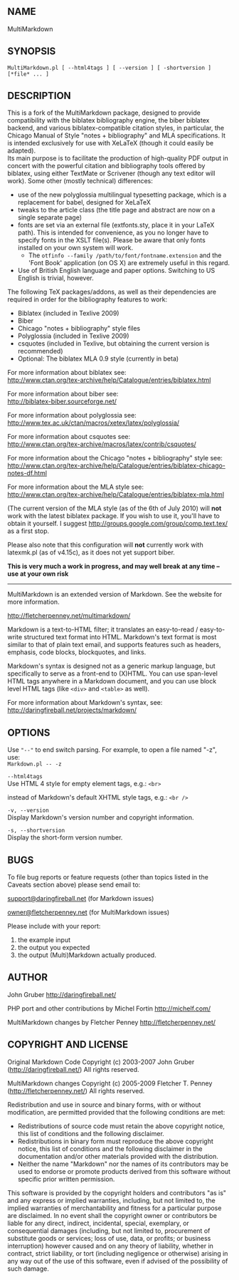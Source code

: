 ## NAME ##

MultiMarkdown

## SYNOPSIS ##
    
`MultiMarkdown.pl [ --html4tags ] [ --version ] [ -shortversion ] [*file* ... ]`  


## DESCRIPTION ##


This is a fork of the MultiMarkdown package, designed to provide compatibility
with the biblatex bibliography engine, the biber biblatex backend, and various
biblatex-compatible citation styles, in particular, the
Chicago Manual of Style "notes + bibliography" and MLA specifications.
It is intended exclusively for use with XeLaTeX (though it could easily be adapted).  
Its main purpose is to facilitate the production of high-quality PDF output in concert with the powerful citation and bibliography tools
offered by biblatex, using either TextMate or Scrivener (though any text editor will work).
Some other (mostly technical) differences:  

* use of the new polyglossia multilingual typesetting package, which is a replacement for babel, designed for XeLaTeX
* tweaks to the article class (the title page and abstract are now on a single separate page)
* fonts are set via an external file (extfonts.sty, place it in your LaTeX path). This is intended for convenience, as you no longer have to specify fonts in the XSLT file(s). Please be aware that only fonts installed on your own system will work. 
	* The `otfinfo --family /path/to/font/fontname.extension` and the 'Font Book' application (on OS X) are extremely useful in this regard.
* Use of British English language and paper options. Switching to US English is trivial, however.
	
The following TeX packages/addons, as well as their dependencies
are required in order for the bibliography features to work:
	
* Biblatex (included in Texlive 2009)
* Biber
* Chicago "notes + bibliography" style files
* Polyglossia (included in Texlive 2009)
* csquotes (included in Texlive, but obtaining the current version is recommended)
* Optional: The biblatex MLA 0.9 style (currently in beta)
	
	
For more information about biblatex see:  
<http://www.ctan.org/tex-archive/help/Catalogue/entries/biblatex.html>  
	
For more information about biber see:  
<http://biblatex-biber.sourceforge.net/>  

For more information about polyglossia see:  
<http://www.tex.ac.uk/ctan/macros/xetex/latex/polyglossia/>	  

For more information about csquotes see:  
<http://www.ctan.org/tex-archive/macros/latex/contrib/csquotes/>  

For more information about the Chicago "notes + bibliography" style see:  
<http://www.ctan.org/tex-archive/help/Catalogue/entries/biblatex-chicago-notes-df.html>  

For more information about the MLA style see:  
<http://www.ctan.org/tex-archive/help/Catalogue/entries/biblatex-mla.html>  

(The current version of the MLA style (as of the 6th of July 2010) will **not** work with the latest biblatex package. If you wish to use it,
you'll have to obtain it yourself. I suggest <http://groups.google.com/group/comp.text.tex/> as a first stop.

Please also note that this configuration will **not** currently work with latexmk.pl (as of v4.15c), as it does not yet support biber.

**This is very much a work in progress, and may well break at any time – use at your own risk**  
  
---

	
MultiMarkdown is an extended version of Markdown. See the website for more information.  

<http://fletcherpenney.net/multimarkdown/>  

Markdown is a text-to-HTML filter; it translates an easy-to-read / easy-to-write structured text format into HTML. Markdown's text format is most similar to that of plain text email, and supports features such as headers, emphasis, code blocks, blockquotes, and links.  

Markdown's syntax is designed not as a generic markup language, but
specifically to serve as a front-end to (X)HTML. You can use span-level HTML tags anywhere in a Markdown document, and you can use block level HTML tags (like `<div>` and `<table>` as well).  

For more information about Markdown's syntax, see:  
<http://daringfireball.net/projects/markdown/>  

## OPTIONS ##

Use `"--"` to end switch parsing. For example, to open a file named "-z",  
use:  
`Markdown.pl -- -z`

`--html4tags`  
Use HTML 4 style for empty element tags, e.g.: `<br>`  

instead of Markdown's default XHTML style tags, e.g.: `<br />`  

`-v, --version`  
Display Markdown's version number and copyright information.

`-s, --shortversion`  
Display the short-form version number.  

## BUGS ##

To file bug reports or feature requests (other than topics listed in the Caveats section above) please send email to:  

support@daringfireball.net (for Markdown issues)  

owner@fletcherpenney.net (for MultiMarkdown issues)  

Please include with your report:  

1. the example input 
2. the output you expected 
3. the output (Multi)Markdown actually produced. 

## AUTHOR ##

John Gruber <http://daringfireball.net/>  

PHP port and other contributions by Michel Fortin <http://michelf.com/>  

MultiMarkdown changes by Fletcher Penney <http://fletcherpenney.net/>

## COPYRIGHT AND LICENSE ##

Original Markdown Code Copyright (c) 2003-2007 John Gruber (<http://daringfireball.net/>) All rights reserved.  

MultiMarkdown changes Copyright (c) 2005-2009 Fletcher T. Penney (<http://fletcherpenney.net/>) All rights reserved.  

Redistribution and use in source and binary forms, with or without
modification, are permitted provided that the following conditions are met:  

* Redistributions of source code must retain the above copyright notice, this list of conditions and the following disclaimer.
* Redistributions in binary form must reproduce the above copyright notice, this list of conditions and the following disclaimer in the documentation and/or other materials provided with the distribution.
* Neither the name "Markdown" nor the names of its contributors may be used to endorse or promote products derived from this software without specific prior written permission.

This software is provided by the copyright holders and contributors "as
is" and any express or implied warranties, including, but not limited
to, the implied warranties of merchantability and fitness for a
particular purpose are disclaimed. In no event shall the copyright owner
or contributors be liable for any direct, indirect, incidental, special,
exemplary, or consequential damages (including, but not limited to,
procurement of substitute goods or services; loss of use, data, or
profits; or business interruption) however caused and on any theory of
liability, whether in contract, strict liability, or tort (including
negligence or otherwise) arising in any way out of the use of this
software, even if advised of the possibility of such damage.

